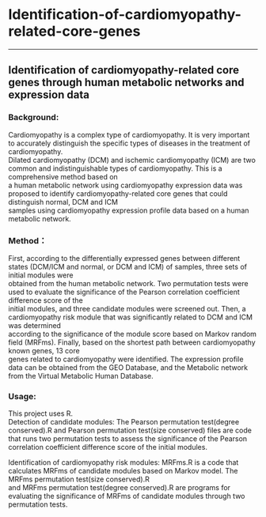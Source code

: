 # Identification-of-cardiomyopathy-related-core-genes
---
## Identification of cardiomyopathy-related core genes through human metabolic networks and expression data
### Background:
Cardiomyopathy is a complex type of cardiomyopathy. It is very important to accurately distinguish the specific types of diseases in the treatment of cardiomyopathy.    
Dilated cardiomyopathy (DCM) and ischemic cardiomyopathy (ICM) are two common and indistinguishable types of cardiomyopathy. This is a comprehensive method based on   
a human metabolic network using cardiomyopathy expression data was proposed to identify cardiomyopathy-related core genes that could distinguish normal, DCM and ICM   
samples using cardiomyopathy expression profile data based on a human metabolic network.    
### Method：    
First, according to the differentially expressed genes between different states (DCM/ICM and normal, or DCM and ICM) of samples, three sets of initial modules were   
obtained from the human metabolic network. Two permutation tests were used to evaluate the significance of the Pearson correlation coefficient difference score of the  
initial modules, and three candidate modules were screened out. Then, a cardiomyopathy risk module that was significantly related to DCM and ICM was determined  
according to the significance of the module score based on Markov random field (MRFms). Finally, based on the shortest path between cardiomyopathy known genes, 13 core   
genes related to cardiomyopathy were identified.
The expression profile data can be obtained from the GEO Database, and the Metabolic network from the Virtual Metabolic Human Database.  
### Usage:  
This project uses R.  
Detection of candidate modules: The Pearson permutation test(degree conserved).R and Pearson permutation test(size conserved) files are code that runs two permutation tests to assess the significance of the Pearson correlation coefficient difference score of the initial modules.    

Identification of cardiomyopathy risk modules: MRFms.R  is a code that calculates MRFms of candidate modules  based on Markov model. The MRFms permutation test(size conserved).R   
and MRFms permutation test(degree conserved).R are programs for evaluating the significance of MRFms of candidate modules through two permutation tests. 
